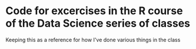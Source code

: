 # Code for excercises in the R course of the Data Science series of classes
Keeping this as a reference for how I've done various things in the class
